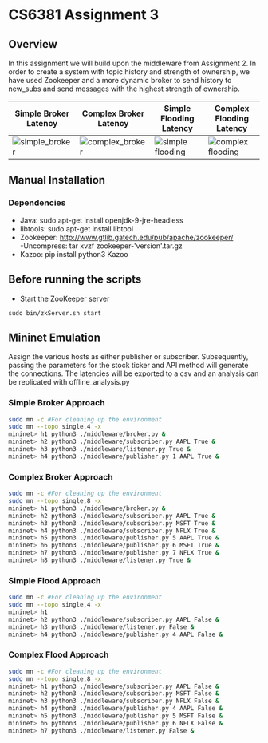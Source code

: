 # CS6381 Assignment 3

## Overview
In this assignment we will build upon the middleware from Assignment 2. In order to create a system with topic history and strength of ownership, we have used Zookeeper and a more dynamic broker to send history to new_subs and send messages with the highest strength of ownership.

| Simple Broker Latency                                                                                                    | Complex Broker Latency                                                                                                     | Simple Flooding Latency                                                                                                      | Complex Flooding Latency                                                                                                       |
|--------------------------------------------------------------------------------------------------------------------------|---------------------------------------------------------------------------------------------------------------------------|------------------------------------------------------------------------------------------------------------------------------|--------------------------------------------------------------------------------------------------------------------------------|
| ![simple_broker](https://github.com/edmasters/single_broker_pub_sub/blob/automated-local-host/results/simple_broker.png) | ![complex_broker](https://github.com/edmasters/single_broker_pub_sub/blob/automated-local-host/results/complex_broker.png) | ![simple flooding](https://github.com/edmasters/single_broker_pub_sub/blob/automated-local-host/results/simple_flooding.png) | ![complex flooding](https://github.com/edmasters/single_broker_pub_sub/blob/automated-local-host/results/complex_flooding.png) |

## Manual Installation

### Dependencies
- Java: sudo apt-get install openjdk-9-jre-headless
- libtools: sudo apt-get install libtool
- Zookeeper: http://www.gtlib.gatech.edu/pub/apache/zookeeper/ <br/>
      -Uncompress: tar xvzf zookeeper-'version'.tar.gz
- Kazoo: pip install python3 Kazoo


## Before running the scripts

- Start the ZooKeeper server
```
sudo bin/zkServer.sh start
```


## Mininet Emulation
Assign the various hosts as either publisher or subscriber. 
Subsequently, passing the parameters for the stock ticker and API method will generate the connections.
The latencies will be exported to a csv and an analysis can be replicated with offline_analysis.py

### Simple Broker Approach
```bash
sudo mn -c #For cleaning up the environment
sudo mn --topo single,4 -x
mininet> h1 python3 ./middleware/broker.py &
mininet> h2 python3 ./middleware/subscriber.py AAPL True &
mininet> h3 python3 ./middleware/listener.py True &
mininet> h4 python3 ./middleware/publisher.py 1 AAPL True &
```

### Complex Broker Approach
```bash
sudo mn -c #For cleaning up the environment
sudo mn --topo single,8 -x
mininet> h1 python3 ./middleware/broker.py &
mininet> h2 python3 ./middleware/subscriber.py AAPL True &
mininet> h3 python3 ./middleware/subscriber.py MSFT True &
mininet> h4 python3 ./middleware/subscriber.py NFLX True &
mininet> h5 python3 ./middleware/publisher.py 5 AAPL True &
mininet> h6 python3 ./middleware/publisher.py 6 MSFT True &
mininet> h7 python3 ./middleware/publisher.py 7 NFLX True &
mininet> h8 python3 ./middleware/listener.py True &
```

### Simple Flood Approach
```bash
sudo mn -c #For cleaning up the environment
sudo mn --topo single,4 -x
mininet> h1
mininet> h2 python3 ./middleware/subscriber.py AAPL False &
mininet> h3 python3 ./middleware/listener.py False &
mininet> h4 python3 ./middleware/publisher.py 4 AAPL False &
```

### Complex Flood Approach
```bash
sudo mn -c #For cleaning up the environment
sudo mn --topo single,8 -x
mininet> h1 python3 ./middleware/subscriber.py AAPL False &
mininet> h2 python3 ./middleware/subscriber.py MSFT False &
mininet> h3 python3 ./middleware/subscriber.py NFLX False &
mininet> h4 python3 ./middleware/publisher.py 4 AAPL False &
mininet> h5 python3 ./middleware/publisher.py 5 MSFT False &
mininet> h6 python3 ./middleware/publisher.py 6 NFLX False &
mininet> h7 python3 ./middleware/listener.py False &
```
